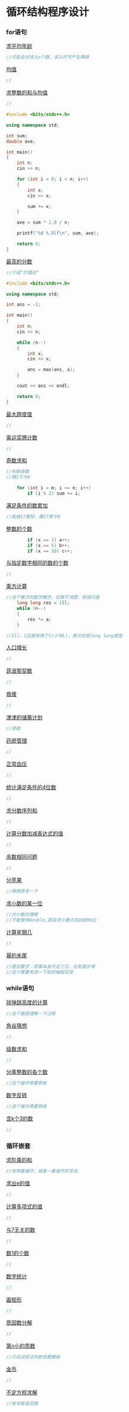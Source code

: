 # 循环结构程序设计

### for语句

[求平均年龄](http://ybt.ssoier.cn:8088/problem_show.php?pid=1059)

```cpp
//可能会对读入n个数，读入环节产生障碍
```

[ 均值](http://ybt.ssoier.cn:8088/problem_show.php?pid=1060)

```cpp
//
```

[求整数的和与均值](http://ybt.ssoier.cn:8088/problem_show.php?pid=1061)

```cpp
//

#include <bits/stdc++.h>

using namespace std;

int sum;
double ave;

int main()
{
	int n;
	cin >> n;

	for (int i = 0; i < n; i++)
	{
		int x;
		cin >> x;

		sum += x;
	}

	ave = sum * 1.0 / n;

	printf("%d %.5lf\n", sum, ave);

	return 0;
}
```

[最高的分数](http://ybt.ssoier.cn:8088/problem_show.php?pid=1062)

```cpp
//介绍”打擂台“

#include <bits/stdc++.h>

using namespace std;

int ans = -1;

int main()
{
	int n;
	cin >> n;

	while (n--)
	{
		int x;
		cin >> x;

		ans = max(ans, x);
	}

	cout << ans << endl;

	return 0;
}
```

[最大跨度值](http://ybt.ssoier.cn:8088/problem_show.php?pid=1063)

```cpp
//
```

[奥运奖牌计数](http://ybt.ssoier.cn:8088/problem_show.php?pid=1064)

```cpp
//
```

[奇数求和](http://ybt.ssoier.cn:8088/problem_show.php?pid=1065)

```cpp
//判断奇数
//模2不为0

	for (int i = m; i <= n; i++)
		if (i % 2) sum += i; 
```

[满足条件的数累加](http://ybt.ssoier.cn:8088/problem_show.php?pid=1066)

```cpp
//能被17整除，模17等于0
```

[整数的个数](http://ybt.ssoier.cn:8088/problem_show.php?pid=1067)

```cpp
		if (x == 1) a++;
		if (x == 5) b++;
		if (x == 10) c++;
```

[ 与指定数字相同的数的个数](http://ybt.ssoier.cn:8088/problem_show.php?pid=1068)

```cpp
//
```

[乘方计算](http://ybt.ssoier.cn:8088/problem_show.php?pid=1069)

```cpp
//这个幂次的数学概念，如果不清楚，视频问我
	long long res = 1ll;
	while (n--)
	{
		res *= a;
	}

//1ll，1后面有两个l(小写L)，表示的是long long类型
```

[人口增长](http://ybt.ssoier.cn:8088/problem_show.php?pid=1070)

```cpp
//
```

[菲波那契数](http://ybt.ssoier.cn:8088/problem_show.php?pid=1071)

```cpp
//
```

[ 救援](http://ybt.ssoier.cn:8088/problem_show.php?pid=1073)

```cpp
//
```

[津津的储蓄计划](http://ybt.ssoier.cn:8088/problem_show.php?pid=1074)

```cpp
//原题
```

[药房管理](http://ybt.ssoier.cn:8088/problem_show.php?pid=1075)

```cpp
//
```

[正常血压](http://ybt.ssoier.cn:8088/problem_show.php?pid=1076)

```cpp
//
```

[统计满足条件的4位数](http://ybt.ssoier.cn:8088/problem_show.php?pid=1077)

```cpp
//
```

[求分数序列和](http://ybt.ssoier.cn:8088/problem_show.php?pid=1078)

```cpp
//
```

[计算分数加减表达式的值](http://ybt.ssoier.cn:8088/problem_show.php?pid=1079)

```cpp
//
```

[余数相同问题](http://ybt.ssoier.cn:8088/problem_show.php?pid=1080)

```cpp
//
```

[分苹果](http://ybt.ssoier.cn:8088/problem_show.php?pid=1081)

```cpp
//稍微思考一下
```

[求小数的某一位](http://ybt.ssoier.cn:8088/problem_show.php?pid=1082)

```cpp
//对小数的理解
//不能使用double,题目求小数点后10000位
```

[计算星期几](http://ybt.ssoier.cn:8088/problem_show.php?pid=1083)

```cpp
//
```

[ 幂的末尾](http://ybt.ssoier.cn:8088/problem_show.php?pid=1084)

```cpp
//题目要求：若幂本身不足三位，在前面补零
//这个需要考虑一下如何编程实现
```



### while语句

[球弹跳高度的计算](http://ybt.ssoier.cn:8088/problem_show.php?pid=1085)

```cpp
//这个画图理解一下过程
```

[角谷猜想](http://ybt.ssoier.cn:8088/problem_show.php?pid=1086)

```cpp
//
```

[级数求和](http://ybt.ssoier.cn:8088/problem_show.php?pid=1087)

```cpp
//
```

[分离整数的各个数](http://ybt.ssoier.cn:8088/problem_show.php?pid=1088)

```cpp
//这个操作需要熟练
```

[数字反转](http://ybt.ssoier.cn:8088/problem_show.php?pid=1089)

```cpp
//这个操作需要熟练
```

[含k个3的数](http://ybt.ssoier.cn:8088/problem_show.php?pid=1090)

```cpp
//
```



### 循环嵌套

[求阶乘的和](http://ybt.ssoier.cn:8088/problem_show.php?pid=1091)

```cpp
//有两重循环，或者一重循环的写法
```

[求出e的值](http://ybt.ssoier.cn:8088/problem_show.php?pid=1092)

```cpp
//
```

[计算多项式的值](http://ybt.ssoier.cn:8088/problem_show.php?pid=1093)

```cpp
//
```

[与7无关的数](http://ybt.ssoier.cn:8088/problem_show.php?pid=1094)

```cpp
//
```

[数1的个数](http://ybt.ssoier.cn:8088/problem_show.php?pid=1095)

```cpp
//
```

[数字统计](http://ybt.ssoier.cn:8088/problem_show.php?pid=1096)

```cpp
//
```

[画矩形](http://ybt.ssoier.cn:8088/problem_show.php?pid=1097)

```cpp
//
```

[质因数分解](http://ybt.ssoier.cn:8088/problem_show.php?pid=1098)

```cpp
//
```

[第n小的质数](http://ybt.ssoier.cn:8088/problem_show.php?pid=1099)

```cpp
//介绍试除法判断质数模板
```

[金币](http://ybt.ssoier.cn:8088/problem_show.php?pid=1100)

```cpp
//
```

[不定方程求解](http://ybt.ssoier.cn:8088/problem_show.php?pid=1101)

```cpp
//枚举取值范围
```

